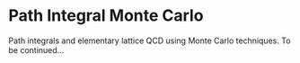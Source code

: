 # Path Integral Monte Carlo


Path integrals and elementary lattice QCD using Monte Carlo techniques.
To be continued...
